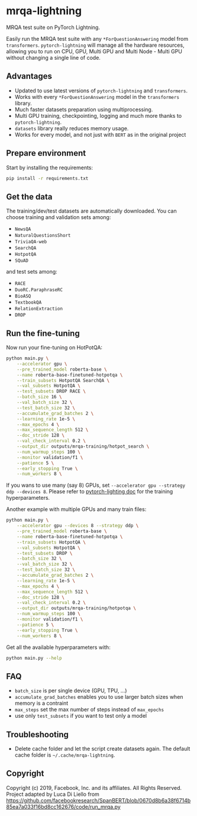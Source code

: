 # mrqa-lightning

MRQA test suite on PyTorch Lightning.

Easily run the MRQA test suite with any `*ForQuestionAnswering` model from `transformers`.
`pytorch-lightning` will manage all the hardware resources, allowing you to run on CPU, GPU,
Multi GPU and Multi Node - Multi GPU without changing a single line of code.


## Advantages

- Updated to use latest versions of `pytorch-lightning` and `transformers`.
- Works with every `*ForQuestionAnswering` model in the `transformers` library.
- Much faster datasets preparation using multiprocessing.
- Multi GPU training, checkpointing, logging and much more thanks to `pytorch-lightning`.
- `datasets` library really reduces memory usage.
- Works for every model, and not just with `BERT` as in the original project


## Prepare environment

Start by installing the requirements:
```bash
pip install -r requirements.txt
```

## Get the data

The training/dev/test datasets are automatically downloaded. You can choose training and validation sets among:
- `NewsQA`
- `NaturalQuestionsShort`
- `TriviaQA-web`
- `SearchQA`
- `HotpotQA`
- `SQuAD`

and test sets among:
- `RACE`
- `DuoRC.ParaphraseRC`
- `BioASQ`
- `TextbookQA`
- `RelationExtraction`
- `DROP`


## Run the fine-tuning

Now run your fine-tuning on HotPotQA:
```bash
python main.py \
    --accelerator gpu \
    --pre_trained_model roberta-base \
    --name roberta-base-finetuned-hotpotqa \
    --train_subsets HotpotQA SearchQA \
    --val_subsets HotpotQA \
    --test_subsets DROP RACE \
    --batch_size 16 \
    --val_batch_size 32 \
    --test_batch_size 32 \
    --accumulate_grad_batches 2 \
    --learning_rate 1e-5 \
    --max_epochs 4 \
    --max_sequence_length 512 \
    --doc_stride 128 \
    --val_check_interval 0.2 \
    --output_dir outputs/mrqa-training/hotpot_search \
    --num_warmup_steps 100 \
    --monitor validation/f1 \
    --patience 5 \
    --early_stopping True \
    --num_workers 8 \
```

If you wans to use many (say 8) GPUs, set `--accelerator gpu --strategy ddp --devices 8`.
Please refer to [pytorch-lighting doc](https://pytorch-lightning.readthedocs.io/en/stable/) for the training hyperparameters.

Another example with multiple GPUs and many train files:

```bash
python main.py \
    --accelerator gpu --devices 8 --strategy ddp \
    --pre_trained_model roberta-base \
    --name roberta-base-finetuned-hotpotqa \
    --train_subsets HotpotQA \
    --val_subsets HotpotQA \
    --test_subsets DROP \
    --batch_size 32 \
    --val_batch_size 32 \
    --test_batch_size 32 \
    --accumulate_grad_batches 2 \
    --learning_rate 1e-5 \
    --max_epochs 4 \
    --max_sequence_length 512 \
    --doc_stride 128 \
    --val_check_interval 0.2 \
    --output_dir outputs/mrqa-training/hotpotqa \
    --num_warmup_steps 100 \
    --monitor validation/f1 \
    --patience 5 \
    --early_stopping True \
    --num_workers 8 \
```

Get all the available hyperparameters with:

```bash
python main.py --help
```

## FAQ
- `batch_size` is per single device (GPU, TPU, ...)
- `accumulate_grad_batches` enables you to use larger batch sizes when memory is a contraint
- `max_steps` set the max number of steps instead of `max_epochs`
- use only `test_subsets` if you want to test only a model


## Troubleshooting
- Delete cache folder and let the script create datasets again. The default cache folder is `~/.cache/mrqa-lightning`.


## Copyright
Copyright (c) 2019, Facebook, Inc. and its affiliates. All Rights Reserved.
Project adapted by Luca Di Liello from https://github.com/facebookresearch/SpanBERT/blob/0670d8b6a38f6714b85ea7a033f16bd8cc162676/code/run_mrqa.py
